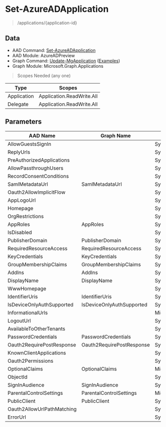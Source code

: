 # Set-AzureADApplication

> /applications/{application-id}

## Data

+ AAD Command: [Set-AzureADApplication](https://docs.microsoft.com/en-us/powershell/module/AzureADPreview/Set-AzureADApplication)
+ AAD Module: AzureADPreview
+ Graph Command: [Update-MgApplication](https://docs.microsoft.com/en-us/powershell/module/Microsoft.Graph.Applications/Update-MgApplication) ([Examples](https://github.com/orgs/msgraph/discussions?discussions_q=Update-MgApplication))
+ Graph Module: Microsoft.Graph.Applications

> Scopes Needed (any one)

|Type|Scopes|
|---|---|
|Application|Application.ReadWrite.All|
|Delegate|Application.ReadWrite.All|

## Parameters

|AAD Name|Graph Name|AAD Type|Graph Type|Infos|
|---|---|---|---|---|
|AllowGuestsSignIn||System.Nullable/System.Boolean|||
|ReplyUrls||System.Collections.Generic.List/System.String|||
|PreAuthorizedApplications||System.Collections.Generic.List/Microsoft.Open.AzureAD.Model.PreAuthorizedApplication|||
|AllowPassthroughUsers||System.Nullable/System.Boolean|||
|RecordConsentConditions||System.String|||
|SamlMetadataUrl|SamlMetadataUrl|System.String|System.String||
|Oauth2AllowImplicitFlow||System.Nullable/System.Boolean|||
|AppLogoUrl||System.String|||
|Homepage||System.String|||
|OrgRestrictions||System.Collections.Generic.List/System.String|||
|AppRoles|AppRoles|System.Collections.Generic.List/Microsoft.Open.AzureAD.Model.AppRole|Microsoft.Graph.PowerShell.Models.IMicrosoftGraphAppRole[]||
|IsDisabled||System.Nullable/System.Boolean|||
|PublisherDomain|PublisherDomain|System.String|System.String||
|RequiredResourceAccess|RequiredResourceAccess|System.Collections.Generic.List/Microsoft.Open.AzureAD.Model.RequiredResourceAccess|Microsoft.Graph.PowerShell.Models.IMicrosoftGraphRequiredResourceAccess[]||
|KeyCredentials|KeyCredentials|System.Collections.Generic.List/Microsoft.Open.AzureAD.Model.KeyCredential|Microsoft.Graph.PowerShell.Models.IMicrosoftGraphKeyCredential[]||
|GroupMembershipClaims|GroupMembershipClaims|System.String|System.String||
|AddIns|AddIns|System.Collections.Generic.List/Microsoft.Open.AzureAD.Model.AddIn|Microsoft.Graph.PowerShell.Models.IMicrosoftGraphAddIn[]||
|DisplayName|DisplayName|System.String|System.String||
|WwwHomepage||System.String|||
|IdentifierUris|IdentifierUris|System.Collections.Generic.List/System.String|System.String[]||
|IsDeviceOnlyAuthSupported|IsDeviceOnlyAuthSupported|System.Nullable/System.Boolean|System.Management.Automation.SwitchParameter||
|InformationalUrls||Microsoft.Open.AzureAD.Model.InformationalUrl|||
|LogoutUrl||System.String|||
|AvailableToOtherTenants||System.Nullable/System.Boolean|||
|PasswordCredentials|PasswordCredentials|System.Collections.Generic.List/Microsoft.Open.AzureAD.Model.PasswordCredential|Microsoft.Graph.PowerShell.Models.IMicrosoftGraphPasswordCredential[]||
|Oauth2RequirePostResponse|Oauth2RequirePostResponse|System.Nullable/System.Boolean|System.Management.Automation.SwitchParameter||
|KnownClientApplications||System.Collections.Generic.List/System.String|||
|Oauth2Permissions||System.Collections.Generic.List/Microsoft.Open.AzureAD.Model.OAuth2Permission|||
|OptionalClaims|OptionalClaims|Microsoft.Open.AzureAD.Model.OptionalClaims|Microsoft.Graph.PowerShell.Models.IMicrosoftGraphOptionalClaims||
|ObjectId||System.String|||
|SignInAudience|SignInAudience|System.String|System.String||
|ParentalControlSettings|ParentalControlSettings|Microsoft.Open.AzureAD.Model.ParentalControlSettings|Microsoft.Graph.PowerShell.Models.IMicrosoftGraphParentalControlSettings||
|PublicClient|PublicClient|System.Nullable/System.Boolean|Microsoft.Graph.PowerShell.Models.IMicrosoftGraphPublicClientApplication||
|Oauth2AllowUrlPathMatching||System.Nullable/System.Boolean|||
|ErrorUrl||System.String|||

